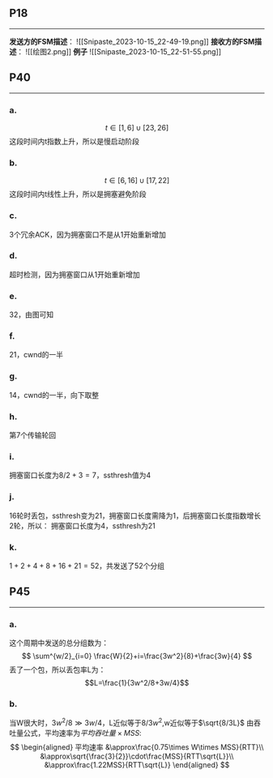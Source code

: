 ## P18
---
**发送方的FSM描述**：
![[Snipaste_2023-10-15_22-49-19.png]]
**接收方的FSM描述**：
![[绘图2.png]]
**例子**
![[Snipaste_2023-10-15_22-51-55.png]]
## P40
---
### a.

$$t\in[1,6]\cup[23,26]$$
这段时间内t指数上升，所以是慢启动阶段

### b.

$$t\in[6,16]\cup[17,22]$$
这段时间内t线性上升，所以是拥塞避免阶段

### c.

3个冗余ACK，因为拥塞窗口不是从1开始重新增加

### d.

超时检测，因为拥塞窗口从1开始重新增加

### e.

32，由图可知

### f.

21，cwnd的一半
### g.

14，cwnd的一半，向下取整

### h.

第7个传输轮回

### i.

拥塞窗口长度为$8/2+3=7$，ssthresh值为4

### j.

16轮时丢包，ssthresh变为21，拥塞窗口长度需降为1，后拥塞窗口长度指数增长2轮，所以：
拥塞窗口长度为4，ssthresh为21

### k.

$1+2+4+8+16+21=52$，共发送了52个分组

## P45
---
### a.

这个周期中发送的总分组数为：
$$
\sum^{w/2}_{i=0} \frac{W}{2}+i=\frac{3w^2}{8}+\frac{3w}{4}
$$
丢了一个包，所以丢包率L为：
$$L=\frac{1}{3w^2/8+3w/4}$$

### b.

当W很大时，$3w^2/8\gg 3w/4$，L近似等于$8/3w^2$,w近似等于$\sqrt{8/3L}$
由吞吐量公式，平均速率为$平均吞吐量\times MSS$:
$$
\begin{aligned}
平均速率
&\approx\frac{0.75\times W\times MSS}{RTT}\\
&\approx\sqrt{\frac{3}{2}}\cdot\frac{MSS}{RTT\sqrt{L}}\\
&\approx\frac{1.22MSS}{RTT\sqrt{L}}
\end{aligned}
$$